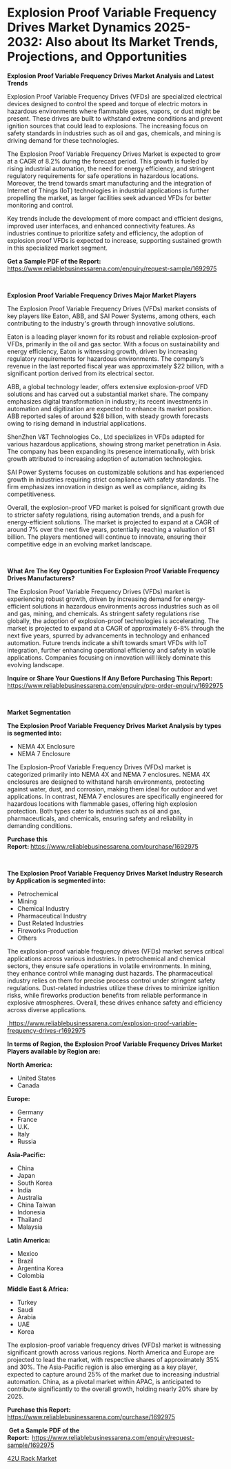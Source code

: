 <p><h1>Explosion Proof Variable Frequency Drives Market Dynamics 2025-2032: Also about Its Market Trends, Projections, and Opportunities</h1></p><p><strong>Explosion Proof Variable Frequency Drives Market Analysis and Latest Trends</strong></p>
<p><p>Explosion Proof Variable Frequency Drives (VFDs) are specialized electrical devices designed to control the speed and torque of electric motors in hazardous environments where flammable gases, vapors, or dust might be present. These drives are built to withstand extreme conditions and prevent ignition sources that could lead to explosions. The increasing focus on safety standards in industries such as oil and gas, chemicals, and mining is driving demand for these technologies.</p><p>The Explosion Proof Variable Frequency Drives Market is expected to grow at a CAGR of 8.2% during the forecast period. This growth is fueled by rising industrial automation, the need for energy efficiency, and stringent regulatory requirements for safe operations in hazardous locations. Moreover, the trend towards smart manufacturing and the integration of Internet of Things (IoT) technologies in industrial applications is further propelling the market, as larger facilities seek advanced VFDs for better monitoring and control.</p><p>Key trends include the development of more compact and efficient designs, improved user interfaces, and enhanced connectivity features. As industries continue to prioritize safety and efficiency, the adoption of explosion proof VFDs is expected to increase, supporting sustained growth in this specialized market segment.</p></p>
<p><strong>Get a Sample PDF of the Report:&nbsp;</strong> <a href="https://www.reliablebusinessarena.com/enquiry/request-sample/1692975?utm_campaign=2532&utm_medium=2&utm_source=Github&utm_content=ia&utm_term=27032025&utm_id=explosion-proof-variable-frequency-drives">https://www.reliablebusinessarena.com/enquiry/request-sample/1692975</a></p>
<p>&nbsp;</p>
<p><strong>Explosion Proof Variable Frequency Drives Major Market Players</strong></p>
<p><p>The Explosion Proof Variable Frequency Drives (VFDs) market consists of key players like Eaton, ABB, and SAI Power Systems, among others, each contributing to the industry's growth through innovative solutions.</p><p>Eaton is a leading player known for its robust and reliable explosion-proof VFDs, primarily in the oil and gas sector. With a focus on sustainability and energy efficiency, Eaton is witnessing growth, driven by increasing regulatory requirements for hazardous environments. The company’s revenue in the last reported fiscal year was approximately $22 billion, with a significant portion derived from its electrical sector.</p><p>ABB, a global technology leader, offers extensive explosion-proof VFD solutions and has carved out a substantial market share. The company emphasizes digital transformation in industry; its recent investments in automation and digitization are expected to enhance its market position. ABB reported sales of around $28 billion, with steady growth forecasts owing to rising demand in industrial applications.</p><p>ShenZhen V&T Technologies Co., Ltd specializes in VFDs adapted for various hazardous applications, showing strong market penetration in Asia. The company has been expanding its presence internationally, with brisk growth attributed to increasing adoption of automation technologies.</p><p>SAI Power Systems focuses on customizable solutions and has experienced growth in industries requiring strict compliance with safety standards. The firm emphasizes innovation in design as well as compliance, aiding its competitiveness.</p><p>Overall, the explosion-proof VFD market is poised for significant growth due to stricter safety regulations, rising automation trends, and a push for energy-efficient solutions. The market is projected to expand at a CAGR of around 7% over the next five years, potentially reaching a valuation of $1 billion. The players mentioned will continue to innovate, ensuring their competitive edge in an evolving market landscape.</p></p>
<p>&nbsp;</p>
<p><strong>What Are The Key Opportunities For Explosion Proof Variable Frequency Drives Manufacturers?</strong></p>
<p><p>The Explosion Proof Variable Frequency Drives (VFDs) market is experiencing robust growth, driven by increasing demand for energy-efficient solutions in hazardous environments across industries such as oil and gas, mining, and chemicals. As stringent safety regulations rise globally, the adoption of explosion-proof technologies is accelerating. The market is projected to expand at a CAGR of approximately 6-8% through the next five years, spurred by advancements in technology and enhanced automation. Future trends indicate a shift towards smart VFDs with IoT integration, further enhancing operational efficiency and safety in volatile applications. Companies focusing on innovation will likely dominate this evolving landscape.</p></p>
<p><strong>Inquire or Share Your Questions If Any Before Purchasing This Report:</strong> <a href="https://www.reliablebusinessarena.com/enquiry/pre-order-enquiry/1692975?utm_campaign=2532&utm_medium=2&utm_source=Github&utm_content=ia&utm_term=27032025&utm_id=explosion-proof-variable-frequency-drives">https://www.reliablebusinessarena.com/enquiry/pre-order-enquiry/1692975</a></p>
<p>&nbsp;</p>
<p><strong>Market Segmentation</strong></p>
<p><strong>The Explosion Proof Variable Frequency Drives Market Analysis by types is segmented into:</strong></p>
<p><ul><li>NEMA 4X Enclosure</li><li>NEMA 7 Enclosure</li></ul></p>
<p><p>The Explosion-Proof Variable Frequency Drives (VFDs) market is categorized primarily into NEMA 4X and NEMA 7 enclosures. NEMA 4X enclosures are designed to withstand harsh environments, protecting against water, dust, and corrosion, making them ideal for outdoor and wet applications. In contrast, NEMA 7 enclosures are specifically engineered for hazardous locations with flammable gases, offering high explosion protection. Both types cater to industries such as oil and gas, pharmaceuticals, and chemicals, ensuring safety and reliability in demanding conditions.</p></p>
<p><strong>Purchase this Report:&nbsp;</strong><a href="https://www.reliablebusinessarena.com/purchase/1692975?utm_campaign=2532&utm_medium=2&utm_source=Github&utm_content=ia&utm_term=27032025&utm_id=explosion-proof-variable-frequency-drives">https://www.reliablebusinessarena.com/purchase/1692975</a></p>
<p>&nbsp;</p>
<p><strong>The Explosion Proof Variable Frequency Drives Market Industry Research by Application is segmented into:</strong></p>
<p><ul><li>Petrochemical</li><li>Mining</li><li>Chemical Industry</li><li>Pharmaceutical Industry</li><li>Dust Related Industries</li><li>Fireworks Production</li><li>Others</li></ul></p>
<p><p>The explosion-proof variable frequency drives (VFDs) market serves critical applications across various industries. In petrochemical and chemical sectors, they ensure safe operations in volatile environments. In mining, they enhance control while managing dust hazards. The pharmaceutical industry relies on them for precise process control under stringent safety regulations. Dust-related industries utilize these drives to minimize ignition risks, while fireworks production benefits from reliable performance in explosive atmospheres. Overall, these drives enhance safety and efficiency across diverse applications.</p></p>
<p><a href="https://www.reliablebusinessarena.com/explosion-proof-variable-frequency-drives-r1692975?utm_campaign=2532&utm_medium=2&utm_source=Github&utm_content=ia&utm_term=27032025&utm_id=explosion-proof-variable-frequency-drives">&nbsp;https://www.reliablebusinessarena.com/explosion-proof-variable-frequency-drives-r1692975</a></p>
<p><strong>In terms of Region, the Explosion Proof Variable Frequency Drives Market Players available by Region are:</strong></p>
<p>
    <p> <strong> North America: </strong>
        <ul>
            <li>United States</li>
            <li>Canada</li>
        </ul>
        </p> 
    <p> <strong> Europe: </strong>
        <ul>
            <li>Germany</li>
            <li>France</li>
            <li>U.K.</li>
            <li>Italy</li>
            <li>Russia</li>
        </ul>
        </p> 
    <p> <strong> Asia-Pacific: </strong>
        <ul>
            <li>China</li>
            <li>Japan</li>
            <li>South Korea</li>
            <li>India</li>
            <li>Australia</li>
            <li>China Taiwan</li>
            <li>Indonesia</li>
            <li>Thailand</li>
            <li>Malaysia</li>
        </ul>
        </p> 
    <p> <strong> Latin America: </strong>
        <ul>
            <li>Mexico</li>
            <li>Brazil</li>
            <li>Argentina Korea</li>
            <li>Colombia</li>
        </ul>
        </p> 
    <p> <strong> Middle East & Africa: </strong>
        <ul>
            <li>Turkey</li>
            <li>Saudi</li>
            <li>Arabia</li>
            <li>UAE</li>
            <li>Korea</li>
        </ul>
    </p>
    </p>
<p><p>The explosion-proof variable frequency drives (VFDs) market is witnessing significant growth across various regions. North America and Europe are projected to lead the market, with respective shares of approximately 35% and 30%. The Asia-Pacific region is also emerging as a key player, expected to capture around 25% of the market due to increasing industrial automation. China, as a pivotal market within APAC, is anticipated to contribute significantly to the overall growth, holding nearly 20% share by 2025.</p></p>
<p><strong>Purchase this Report: </strong><a href="https://www.reliablebusinessarena.com/purchase/1692975?utm_campaign=2532&utm_medium=2&utm_source=Github&utm_content=ia&utm_term=27032025&utm_id=explosion-proof-variable-frequency-drives">https://www.reliablebusinessarena.com/purchase/1692975</a></p>
<p>&nbsp;<strong>Get a Sample PDF of the Report:&nbsp;&nbsp;</strong><a href="https://www.reliablebusinessarena.com/enquiry/request-sample/1692975?utm_campaign=2532&utm_medium=2&utm_source=Github&utm_content=ia&utm_term=27032025&utm_id=explosion-proof-variable-frequency-drives">https://www.reliablebusinessarena.com/enquiry/request-sample/1692975</a></p>
<p><strong></strong></p>
<p><p><a href="https://github.com/mathastilley812967/Market-Research-Report-List-1/blob/main/42u-rack-market.md?utm_campaign=2532&utm_medium=2&utm_source=Github&utm_content=ia&utm_term=27032025&utm_id=explosion-proof-variable-frequency-drives">42U Rack Market</a></p></p>